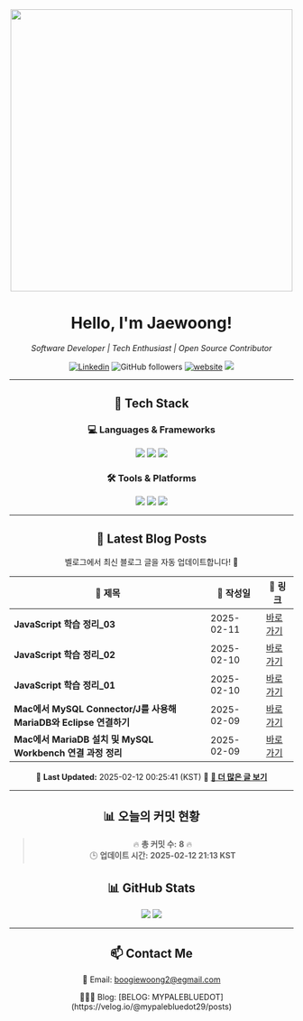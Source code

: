 
<div align="center">
<img src="https://github.com/Jaewoong-Hwang/Jaewoong-Hwang/blob/main/Character.gif" width="500">

<h1>
 Hello, I'm Jaewoong! 
</h1>

<p><em>Software Developer | Tech Enthusiast | Open Source Contributor</em></p>


[![Linkedin](https://img.shields.io/badge/-LinkedIn-blue?style=flat-square&logo=Linkedin&logoColor=white&link=https://www.linkedin.com/in/YOUR_LINKEDIN/)](https://www.linkedin.com/in/YOUR_LINKEDIN/)
![GitHub followers](https://img.shields.io/github/followers/Jaewoong-Hwang?label=Follow&style=social)
[![website](https://img.shields.io/badge/Website-46a2f1.svg?&style=flat-square&logo=Google-Chrome&logoColor=white&link=https://yourwebsite.com/)](https://yourwebsite.com/)
![](https://visitor-badge.glitch.me/badge?page_id=YOUR_GITHUB_USERNAME.YOUR_GITHUB_USERNAME)

---

## 🚀 Tech Stack
### 💻 Languages & Frameworks
<p>
  <img src="https://img.shields.io/badge/Python-3776AB?style=for-the-badge&logo=python&logoColor=white"/>
  <img src="https://img.shields.io/badge/JavaScript-F7DF1E?style=for-the-badge&logo=javascript&logoColor=black"/>
  <img src="https://img.shields.io/badge/TypeScript-3178C6?style=for-the-badge&logo=typescript&logoColor=white"/>
</p>

### 🛠 Tools & Platforms
<p>
  <img src="https://img.shields.io/badge/Docker-2496ED?style=for-the-badge&logo=docker&logoColor=white"/>
  <img src="https://img.shields.io/badge/GitHub-181717?style=for-the-badge&logo=github&logoColor=white"/>
  <img src="https://img.shields.io/badge/AWS-232F3E?style=for-the-badge&logo=amazon-aws&logoColor=white"/>
</p>




---



## 📝 Latest Blog Posts
 벨로그에서 최신 블로그 글을 자동 업데이트합니다! 🚀

<!-- BLOG-POST-LIST:START -->
| 📝 제목 | 📅 작성일 | 🔗 링크 |
|---------|------------------|---------|
| **JavaScript 학습 정리_03** | 2025-02-11 | [바로가기](https://velog.io/@mypalebluedot29/JavaScript-객체-및-배열-조작) |
| **JavaScript 학습 정리_02** | 2025-02-10 | [바로가기](https://velog.io/@mypalebluedot29/JavaScript-학습-정리-yl5s993v) |
| **JavaScript 학습 정리_01** | 2025-02-10 | [바로가기](https://velog.io/@mypalebluedot29/JavaScript-학습-정리) |
| **Mac에서 MySQL Connector/J를 사용해 MariaDB와 Eclipse 연결하기** | 2025-02-09 | [바로가기](https://velog.io/@mypalebluedot29/Mac에서-MySQL-ConnectorJ를-사용해-MariaDB와-Eclipse-연결하기) |
| **Mac에서 MariaDB 설치 및 MySQL Workbench 연결 과정 정리** | 2025-02-09 | [바로가기](https://velog.io/@mypalebluedot29/Mac에서-MariaDB-설치-및-MySQL-Workbench-연결-과정-정리) |

📅 **Last Updated:** 2025-02-12 00:25:41 (KST)
🔗 **[📖 더 많은 글 보기](https://velog.io/@mypalebluedot29)**
<!-- BLOG-POST-LIST:END -->




---














## 📊 오늘의 커밋 현황
> 🔥 **총 커밋 수:** **8** 🔥  
> 🕒 **업데이트 시간:** **2025-02-12 21:13 KST**

## 📊 GitHub Stats
<p align="center">
  <img src="https://github-readme-stats.vercel.app/api?username=Jaewoong-Hwang&show_icons=true&theme=tokyonight"/>
  <img src="https://github-readme-streak-stats.herokuapp.com/?user=Jaewoong-Hwang&theme=tokyonight"/>
</p>


---

## 📫 Contact Me
 📧 Email: boogiewoong2@egmail.com 
<p>🧑🏻‍💻 Blog: [BELOG: MYPALEBLUEDOT](https://velog.io/@mypalebluedot29/posts)</p>
</div>





